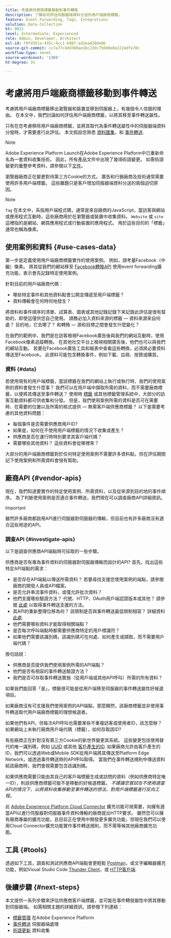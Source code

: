 ```yaml
---
title: 考慮將供應商標籤移動到事件轉發
description: 了解如何評估伺服器端資料分送的用戶端廠商標籤。
feature: Event Forwarding, Tags, Integrations
solution: Data Collection
kt: 9921
level: Intermediate, Experienced
role: Admin, Developer, Architect
exl-id: f8fd351a-435c-4cc1-b987-ed2ead20d4d6
source-git-commit: cc7a77c4dd380ae1bc23dc75608e8e2224dfe78c
workflow-type: tm+mt
source-wordcount: '1369'
ht-degree: 3%

---
```


# 考慮將用戶端廠商標籤移動到事件轉送

考慮將用戶端廠商標籤移出瀏覽器和裝置並移到伺服器上，有幾個令人信服的理由。 在本文中，我們討論如何評估用戶端廠商標籤，以將其移至事件轉送屬性。

只有在您考慮移除用戶端廠商標籤，並將其取代為事件轉送屬性中的伺服器端資料分發時，才需要進行此評估。 本文假設您熟悉 [資料匯集](https://experienceleague.adobe.com/docs/data-collection.html)，和 [事件轉送](https://experienceleague.adobe.com/docs/experience-platform/tags/event-forwarding/overview.html).

>[!NOTE]
>
>Adobe Experience Platform Launch在Adobe Experience Platform中已重新命名為一套資料收集技術。 因此，所有產品文件中出現了幾項術語變更。 如需術語變更的彙整參考資料，請參閱以下[文件](https://experienceleague.adobe.com/docs/experience-platform/tags/term-updates.html)。

瀏覽器廠商正在變更對待第三方Cookie的方式。 廣告和行銷廠商及技術通常需要使用許多用戶端標籤。 這些難題只是客戶增加伺服器端資料分送的兩個迫切原因。

>[!NOTE]
>
>`Tag` 在本文中，系指用戶端程式碼，通常是來自廠商的JavaScript，當訪客與網站或應用程式互動時，這些廠商用於在瀏覽器或裝置中收集資料。 `Website` 或 `site` 這裡指的是網站、網頁應用程式或行動裝置的應用程式。 用於這些目的的「標籤」通常也稱為像素。

## 使用案例和資料 {#use-cases-data}

第一步是定義使用用戶端廠商標籤實作的使用案例。 例如，請考量Facebook（中繼）像素。 將其從我們的網站移至 [Facebook轉換API](https://exchange.adobe.com/apps/ec/105509/facebook-conversions-api-extension) 使用event forwarding擴充功能，表示會先記錄特定使用案例。

針對目前的用戶端廠商代碼：

- 哪些特定事件和其他資料點會公開並傳遞至用戶端標籤？
- 資料傳輸會在何時何地發生？

將資料和事件順序的清單、試算表、圖表或其他記錄記錄下來記錄此評估是很有幫助的，即使這僅供您自己使用。 請務必加入資料來源的標籤 — 資料來源來自何處？ 目的地，它去哪了？ 和轉換 — 源和目標之間會發生什麼變化？

在我們的範例中，我們是在訪客檢視Facebook廣告後與我們的網站互動時，使用Facebook像素追蹤轉換。 在其他社交平台上檢視相關廣告後，他們也可以與我們的網站互動。 若要在Facebook廣告工具和報表中查看這些轉換，必須將必要資料傳送至Facebook。 此資料可能包含轉換事件，例如下載、註冊、按贊或購買。

### 資料 {#data}

若使用現有的用戶端標籤，當該標籤在我們的網站上執行或執行時，我們的使用案例的資料會發生什麼事？ 我們可以在用戶端中擷取所需的資料，而不需要廠商標籤，以便將其傳送至事件轉送？ 使用時 [標籤](https://experienceleague.adobe.com/docs/experience-platform/tags/home.html) 或其他標籤管理系統中，大部分的訪客互動資料都可供收集和分發。 但是，我們使用案例所需的資料是否可在需要時、在需要的位置以及所需的格式提供 — 無需客戶端供應商標籤？ 以下是需要考慮的其他資料問題：

- 每個事件是否需要供應商用戶ID?
- 如果是，如何在不使用用戶端標籤的情況下收集或產生？
- 供應商是否在運行時特別要求其客戶端代碼？
- 需要哪些其他資料？ 這些資料會從哪裡來？

大部分的用戶端廠商標籤對於任何特定使用案例不需要許多資料點，但在評估期間記下使用案例和所需資料會很有幫助。

## 廠商API {#vendor-apis}

現在，我們知道要實作的特定使用案例、所需資料，以及從來源到目的地的事件順序。 為了判斷使用案例是否適合事件轉送，我們現在可以調查廠商API詳細資訊。

>[!IMPORTANT]
>
>雖然許多廠商都啟用API進行伺服器對伺服器的傳輸，但目前也有許多廠商沒有適合這些用途的API。

### 調查API {#investigate-apis}

以下是調查供應商API端點時可採取的一些步驟。

供應商是否有專為事件資料的伺服器對伺服器傳輸而設計的API? 首先，找出這些特定API端點的需求：

- 是否存在API端點以傳送所需資料？ 若要尋找支援您使用案例的端點，請參閱廠商的開發人員或API檔案。
- 是否允許串流事件資料，或僅允許批次資料？
- 他們支援哪些驗證方法？ 代號、HTTP、OAuth用戶端認證版本或其他？ 請參閱 [此處](https://experienceleague.adobe.com/docs/experience-platform/tags/event-forwarding/secrets.html) 以取得事件轉送支援的方法。
- 其API的重新整理位移為何？ 該限制是否與事件轉送最低限制相容？ 詳細資料 [此處](https://experienceleague.adobe.com/docs/experience-platform/tags/event-forwarding/secrets.html#:~:text=you%20can%20configure%20the%20Refresh%20Offset%20value%20for%20the%20secret).
- 他們需要哪些資料才能取得相關端點？
- 是否每次呼叫端點時都需要供應商特定的用戶標識符？
- 如果他們需要該識別碼，該識別碼可在何處、如何產生或擷取，而不需要用戶端代碼？

換句話說：

- 供應商是否提供我們使用案例所需的API端點？
- 他們是否有相容的事件轉送驗證方法？
- 我們是否可存取事件轉送實施（從用戶端或其他API呼叫）所需的所有資料？

如果我們能回答「是」，標籤很可能是從用戶端移至伺服器的事件轉送屬性好候選項目。

如果廠商沒有可支援我們使用案例的API端點，那麼顯然，該廠商標籤並非使用事件轉送取代用戶端廠商標籤的理想候選者。

如果他們有API，但每次API呼叫也需要某些不重複訪客或使用者ID，該怎麼辦？ 如果網站上未執行廠商用戶端代碼（標籤），如何存取該ID?

有些廠商正在針對沒有第三方Cookie的新世界變更其系統。 這些變更包括使用替代的唯一識別碼，例如 [UUID](https://developer.mozilla.org/en-US/docs/Glossary/UUID) 或其他 [客戶產生的ID](https://experienceleague.adobe.com/docs/experience-platform/edge/identity/first-party-device-ids.html). 如果廠商允許由客戶產生的ID，我們可以透過Web或Mobile SDK從用戶端將其傳送至Platform Edge Network，或透過事件轉送時的API呼叫取得。 當我們在事件轉送規則中傳送資料給該廠商時，我們會視需要包含該識別碼。

如果供應商需要只能由其自己的客戶端標籤生成或訪問的資料（例如供應商特定唯一ID），則該供應商標籤可能不是移動的好候選標籤。 _不建議您嘗試在不使用適當API的情況下，以將資料收集移動至事件轉送的想法，對用戶端標籤進行反向工程。_

此 [Adobe Experience Platform Cloud Connector](https://experienceleague.adobe.com/docs/experience-platform/tags/extensions/adobe/cloud-connector/overview.html) 擴充功能可視需要，向擁有適當API以進行伺服器對伺服器事件資料傳輸的廠商提出HTTP要求。 雖然您可以擁有廠商專屬的擴充功能，且目前正在使用中開發更多擴充功能，但現在我們可以使用Cloud Connector擴充功能實作事件轉送規則，而不需等候其他廠商擴充功能。

## 工具 {#tools}

透過如下工具，調查和測試供應商API端點會更輕鬆 [Postman](https://www.postman.com/)，或文字編輯器擴充功能，例如Visual Studio Code [Thunder Client](https://marketplace.visualstudio.com/items?itemName=rangav.vscode-thunder-client)，或 [HTTP客戶端](https://marketplace.visualstudio.com/items?itemName=mkloubert.vscode-http-client).

## 後續步驟 {#next-steps}

本文提供一系列步驟來評估供應商客戶端標籤，並可能在事件轉發屬性中將其移動到伺服器端。 如需相關主題的詳細資訊，請參閱下列連結：

- [標籤管理](https://experienceleague.adobe.com/docs/experience-platform/tags/home.html) 在Adobe Experience Platform
- [事件轉送](https://experienceleague.adobe.com/docs/experience-platform/tags/event-forwarding/overview.html) 伺服器端處理
- [術語更新](https://experienceleague.adobe.com/docs/experience-platform/tags/term-updates.html) 資料收集
